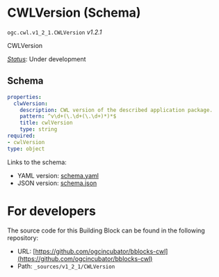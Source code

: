 
# CWLVersion (Schema)

`ogc.cwl.v1_2_1.CWLVersion` *v1.2.1*

CWLVersion

[*Status*](http://www.opengis.net/def/status): Under development

## Schema

```yaml
properties:
  clwVersion:
    description: CWL version of the described application package.
    pattern: ^v\d+(\.\d+(\.\d+)*)*$
    title: cwlVersion
    type: string
required:
- cwlVersion
type: object

```

Links to the schema:

* YAML version: [schema.yaml](https://ogcincubator.github.io/bblocks-cwl/build/annotated/cwl/v1_2_1/CWLVersion/schema.json)
* JSON version: [schema.json](https://ogcincubator.github.io/bblocks-cwl/build/annotated/cwl/v1_2_1/CWLVersion/schema.yaml)


# For developers

The source code for this Building Block can be found in the following repository:

* URL: [https://github.com/ogcincubator/bblocks-cwl](https://github.com/ogcincubator/bblocks-cwl)
* Path: `_sources/v1_2_1/CWLVersion`

